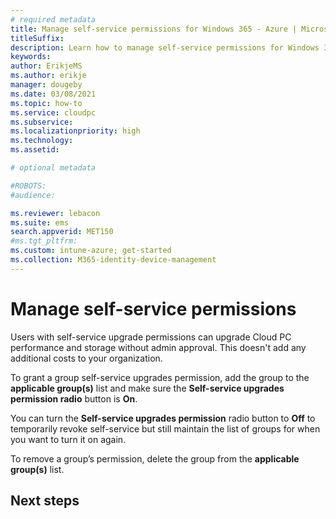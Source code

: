 ```yaml
---
# required metadata
title: Manage self-service permissions for Windows 365 - Azure | Microsoft Docs
titleSuffix:
description: Learn how to manage self-service permissions for Windows 365.
keywords:
author: ErikjeMS  
ms.author: erikje
manager: dougeby
ms.date: 03/08/2021
ms.topic: how-to
ms.service: cloudpc
ms.subservice:
ms.localizationpriority: high
ms.technology:
ms.assetid: 

# optional metadata

#ROBOTS:
#audience:

ms.reviewer: lebacon
ms.suite: ems
search.appverid: MET150
#ms.tgt_pltfrm:
ms.custom: intune-azure; get-started
ms.collection: M365-identity-device-management
---
```


# Manage self-service permissions

Users with self-service upgrade permissions can upgrade Cloud PC performance and storage without admin approval. This doesn't add any additional costs to your organization.

To grant a group self-service upgrades permission, add the group to the **applicable group(s)** list and make sure the **Self-service upgrades permission radio** button is **On**.

You can turn the **Self-service upgrades permission** radio button to **Off** to temporarily revoke self-service but still maintain the list of groups for when you want to turn it on again.

To remove a group’s permission, delete the group from the **applicable group(s)** list.


<!-- ########################## -->
## Next steps

